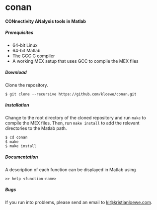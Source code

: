 # conan
#### CONnectivity ANalysis tools in Matlab


##### Prerequisites
* 64-bit Linux
* 64-bit Matlab
* The GCC C compiler
* A working MEX setup that uses GCC to compile the MEX files


##### Download
Clone the repository.
```
$ git clone --recursive https://github.com/kloewe/conan.git
```


##### Installation
Change to the root directory of the cloned repository and run `make` to compile the MEX files.
Then, run `make install` to add the relevant directories to the Matlab path.
```
$ cd conan
$ make
$ make install
```


##### Documentation
A description of each function can be displayed in Matlab using
```
>> help <function-name>
```


##### Bugs
If you run into problems, please send an email to kl@kristianloewe.com.
